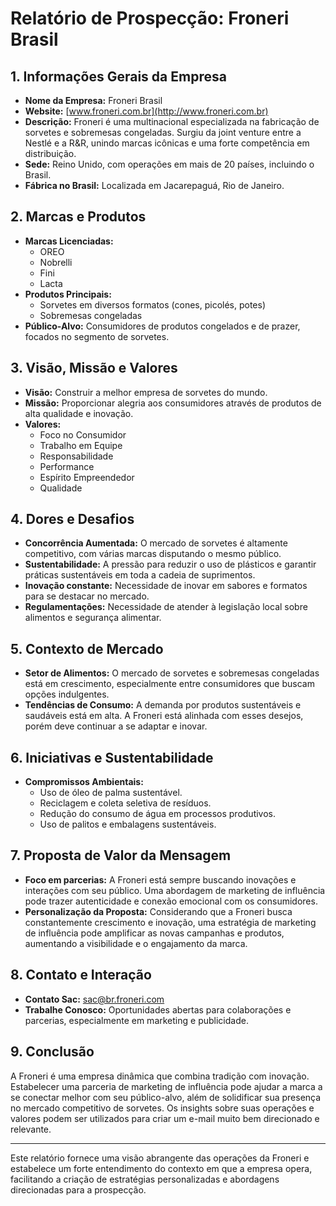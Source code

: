 # Relatório de Prospecção: Froneri Brasil

## 1. Informações Gerais da Empresa
- **Nome da Empresa:** Froneri Brasil
- **Website:** [www.froneri.com.br](http://www.froneri.com.br)
- **Descrição:** Froneri é uma multinacional especializada na fabricação de sorvetes e sobremesas congeladas. Surgiu da joint venture entre a Nestlé e a R&R, unindo marcas icônicas e uma forte competência em distribuição.
- **Sede:** Reino Unido, com operações em mais de 20 países, incluindo o Brasil.
- **Fábrica no Brasil:** Localizada em Jacarepaguá, Rio de Janeiro.

## 2. Marcas e Produtos
- **Marcas Licenciadas:**
  - OREO
  - Nobrelli
  - Fini
  - Lacta
- **Produtos Principais:**
  - Sorvetes em diversos formatos (cones, picolés, potes)
  - Sobremesas congeladas
- **Público-Alvo:** Consumidores de produtos congelados e de prazer, focados no segmento de sorvetes.

## 3. Visão, Missão e Valores
- **Visão:** Construir a melhor empresa de sorvetes do mundo.
- **Missão:** Proporcionar alegria aos consumidores através de produtos de alta qualidade e inovação.
- **Valores:**
  - Foco no Consumidor
  - Trabalho em Equipe
  - Responsabilidade
  - Performance
  - Espírito Empreendedor
  - Qualidade

## 4. Dores e Desafios
- **Concorrência Aumentada:** O mercado de sorvetes é altamente competitivo, com várias marcas disputando o mesmo público.
- **Sustentabilidade:** A pressão para reduzir o uso de plásticos e garantir práticas sustentáveis em toda a cadeia de suprimentos.
- **Inovação constante:** Necessidade de inovar em sabores e formatos para se destacar no mercado.
- **Regulamentações:** Necessidade de atender à legislação local sobre alimentos e segurança alimentar.

## 5. Contexto de Mercado
- **Setor de Alimentos:** O mercado de sorvetes e sobremesas congeladas está em crescimento, especialmente entre consumidores que buscam opções indulgentes.
- **Tendências de Consumo:** A demanda por produtos sustentáveis e saudáveis está em alta. A Froneri está alinhada com esses desejos, porém deve continuar a se adaptar e inovar.

## 6. Iniciativas e Sustentabilidade
- **Compromissos Ambientais:** 
  - Uso de óleo de palma sustentável.
  - Reciclagem e coleta seletiva de resíduos.
  - Redução do consumo de água em processos produtivos.
  - Uso de palitos e embalagens sustentáveis.

## 7. Proposta de Valor da Mensagem
- **Foco em parcerias:** A Froneri está sempre buscando inovações e interações com seu público. Uma abordagem de marketing de influência pode trazer autenticidade e conexão emocional com os consumidores.
- **Personalização da Proposta:** Considerando que a Froneri busca constantemente crescimento e inovação, uma estratégia de marketing de influência pode amplificar as novas campanhas e produtos, aumentando a visibilidade e o engajamento da marca.

## 8. Contato e Interação
- **Contato Sac:** [sac@br.froneri.com](mailto:sac@br.froneri.com)
- **Trabalhe Conosco:** Oportunidades abertas para colaborações e parcerias, especialmente em marketing e publicidade.

## 9. Conclusão
A Froneri é uma empresa dinâmica que combina tradição com inovação. Estabelecer uma parceria de marketing de influência pode ajudar a marca a se conectar melhor com seu público-alvo, além de solidificar sua presença no mercado competitivo de sorvetes. Os insights sobre suas operações e valores podem ser utilizados para criar um e-mail muito bem direcionado e relevante.

---

Este relatório fornece uma visão abrangente das operações da Froneri e estabelece um forte entendimento do contexto em que a empresa opera, facilitando a criação de estratégias personalizadas e abordagens direcionadas para a prospecção.